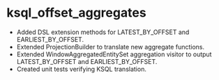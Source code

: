 # ksql_offset_aggregates
- Added DSL extension methods for LATEST_BY_OFFSET and EARLIEST_BY_OFFSET.
- Extended ProjectionBuilder to translate new aggregate functions.
- Extended WindowAggregatedEntitySet aggregation visitor to output LATEST_BY_OFFSET and EARLIEST_BY_OFFSET.
- Created unit tests verifying KSQL translation.
